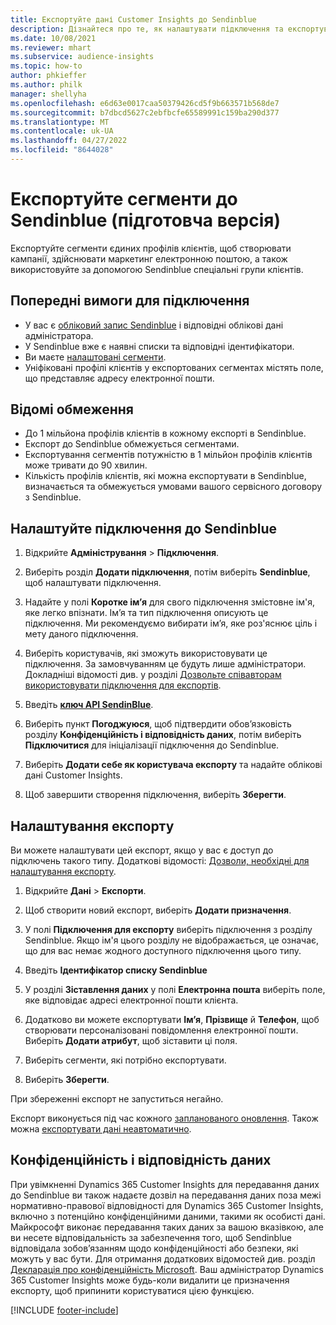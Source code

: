 ```yaml
---
title: Експортуйте дані Customer Insights до Sendinblue
description: Дізнайтеся про те, як налаштувати підключення та експортувати дані до Sendinblue.
ms.date: 10/08/2021
ms.reviewer: mhart
ms.subservice: audience-insights
ms.topic: how-to
author: phkieffer
ms.author: philk
manager: shellyha
ms.openlocfilehash: e6d63e0017caa50379426cd5f9b663571b568de7
ms.sourcegitcommit: b7dbcd5627c2ebfbcfe65589991c159ba290d377
ms.translationtype: MT
ms.contentlocale: uk-UA
ms.lasthandoff: 04/27/2022
ms.locfileid: "8644028"
---
```

# <a name="export-segments-to-sendinblue-preview"></a>Експортуйте сегменти до Sendinblue (підготовча версія)

Експортуйте сегменти єдиних профілів клієнтів, щоб створювати кампанії, здійснювати маркетинг електронною поштою, а також використовуйте за допомогою Sendinblue спеціальні групи клієнтів.

## <a name="prerequisites-for-connection"></a>Попередні вимоги для підключення

-   У вас є [обліковий запис Sendinblue](https://www.sendinblue.com/) і відповідні облікові дані адміністратора.
-   У Sendinblue вже є наявні списки та відповідні ідентифікатори.
-   Ви маєте [налаштовані сегменти](segments.md).
-   Уніфіковані профілі клієнтів у експортованих сегментах містять поле, що представляє адресу електронної пошти.

## <a name="known-limitations"></a>Відомі обмеження

- До 1 мільйона профілів клієнтів в кожному експорті в Sendinblue.
- Експорт до Sendinblue обмежується сегментами.
- Експортування сегментів потужністю в 1 мільйон профілів клієнтів може тривати до 90 хвилин. 
- Кількість профілів клієнтів, які можна експортувати в Sendinblue, визначається та обмежується умовами вашого сервісного договору з Sendinblue.

## <a name="set-up-connection-to-sendinblue"></a>Налаштуйте підключення до Sendinblue

1. Відкрийте **Адміністрування** > **Підключення**.

1. Виберіть розділ **Додати підключення**, потім виберіть **Sendinblue**, щоб налаштувати підключення.

1. Надайте у полі **Коротке ім’я** для свого підключення змістовне ім'я, яке легко впізнати. Ім’я та тип підключення описують це підключення. Ми рекомендуємо вибирати ім’я, яке роз'яснює ціль і мету даного підключення.

1. Виберіть користувачів, які зможуть використовувати це підключення. За замовчуванням це будуть лише адміністратори. Докладніші відомості див. у розділі [Дозвольте співавторам використовувати підключення для експортів](connections.md#allow-contributors-to-use-a-connection-for-exports).

1. Введіть **[ключ API SendinBlue](https://developers.sendinblue.com/docs/getting-started#:~:text=Get%20your%20API%20key&text=You%20can%20create%20one%20from,your%20settings%20This%20API%20key)**.

1. Виберіть пункт **Погоджуюся**, щоб підтвердити обов’язковість розділу **Конфіденційність і відповідність даних**, потім виберіть **Підключитися** для ініціалізації підключення до Sendinblue.

1. Виберіть **Додати себе як користувача експорту** та надайте облікові дані Customer Insights.

1. Щоб завершити створення підключення, виберіть **Зберегти**.

## <a name="configure-an-export"></a>Налаштування експорту

Ви можете налаштувати цей експорт, якщо у вас є доступ до підключень такого типу. Додаткові відомості: [Дозволи, необхідні для налаштування експорту](export-destinations.md#set-up-a-new-export).

1. Відкрийте **Дані** > **Експорти**.

1. Щоб створити новий експорт, виберіть **Додати призначення**.

1. У полі **Підключення для експорту** виберіть підключення з розділу Sendinblue. Якщо ім'я цього розділу не відображається, це означає, що для вас немає жодного доступного підключення цього типу.

1. Введіть **Ідентифікатор списку Sendinblue** 

1. У розділі **Зіставлення даних** у полі **Електронна пошта** виберіть поле, яке відповідає адресі електронної пошти клієнта. 

1. Додатково ви можете експортувати **Ім’я**, **Прізвище** й **Телефон**, щоб створювати персоналізовані повідомлення електронної пошти. Виберіть **Додати атрибут**, щоб зіставити ці поля.

1. Виберіть сегменти, які потрібно експортувати. 

1. Виберіть **Зберегти**.

При збереженні експорт не запуститься негайно.

Експорт виконується під час кожного [запланованого оновлення](system.md#schedule-tab). Також можна [експортувати дані неавтоматично](export-destinations.md#run-exports-on-demand). 


## <a name="data-privacy-and-compliance"></a>Конфіденційність і відповідність даних

При увімкненні Dynamics 365 Customer Insights для передавання даних до Sendinblue ви також надаєте дозвіл на передавання даних поза межі нормативно-правової відповідності для Dynamics 365 Customer Insights, включно з потенційно конфіденційними даними, такими як особисті дані. Майкрософт виконає передавання таких даних за вашою вказівкою, але ви несете відповідальність за забезпечення того, щоб Sendinblue відповідала зобов’язанням щодо конфіденційності або безпеки, які можуть у вас бути. Для отримання додаткових відомостей див. розділ [Декларація про конфіденційність Microsoft](https://go.microsoft.com/fwlink/?linkid=396732).
Ваш адміністратор Dynamics 365 Customer Insights може будь-коли видалити це призначення експорту, щоб припинити користуватися цією функцією.


[!INCLUDE [footer-include](includes/footer-banner.md)]
